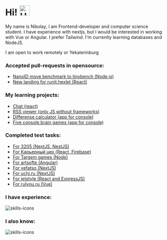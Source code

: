 <h1>
  Hi!
  <img alt='Hi' src="https://github.com/blackcater/blackcater/raw/main/images/Hi.gif" height="32"/>
</h1>
<p>
  My name is Nikolay, I am Frontend-developer and computer science student. I have experience with nextjs, but I would be interested in working with Vue or Angular. I prefer Tailwind. I'm currently learning databases and NodeJS.
</p>
<p>
  I am open to work remotely or Yekaterinburg
</p>
<h3>
  Accepted pull-requests in opensource:
</h3>
<ul>
  <li>
    <a href="https://github.com/ai/nanoid/pull/486">NanoID move benchmark to tinybench (Node.js)</a>
  <li>
    <a href="https://runit.hexlet.ru/">New landing for runit.hexlet (React)</a>
  </li>
</ul>
<h3>
  My learning projects:
</h3>
<ul>
  <li>
    <a href="https://github.com/Ledchig/chat">Chat (react)</a>
  </li>
  <li>
    <a href="https://github.com/Ledchig/RSS-viewer">RSS viewer (only JS without frameworks)</a>
  </li>
  <li>
    <a href="https://github.com/Ledchig/difference-calculator">Differense calculator (app for console)</a>
  </li>
  <li>
    <a href="https://github.com/Ledchig/five-brain-games">Five console brain games (app for console)</a>
  </li>
</ul>
<h3>
  Completed test tasks:
</h3>
<ul>
  <li>
    <a href="https://github.com/Ledchig/test_3205">For 3205 (NextJS, NestJS)
    </a>
  </li>
  <li>
    <a href="https://github.com/Ledchig/test_career-workshop">For Карьерный цех (React, Firebase)
    </a>
  </li>
  <li>
    <a href="https://github.com/Ledchig/test_TargemGame">For Targem games (Node)
    </a>
  </li>
  <li>
    <a href="https://github.com/Ledchig/test_front_artsofte">For artsofte (Angular)
    </a>
  </li>
  <li>
    <a href="https://github.com/Ledchig/test_frontend_vefatso">For vefatso (NextJS)
    </a>
  </li>
  <li>
    <a href="https://github.com/Ledchig/frontend-challenge">For uchi.ru (NextJS)
    </a>
  </li>
  <li>
    <a href="https://github.com/Ledchig/jetstyle-yellow-test">For jetstyle (React and ExpressJS)
    </a>
  </li>
    <li>
    <a href="https://github.com/Ledchig/challenge-rulyou">For rulyou.ru (Vue)
    </a>
  </li>
</ul>
<div align='left'>
  <h3>I have experience:</h3>
  <img alt='skills-icons' src='https://skillicons.dev/icons?i=js,ts,bootstrap,tailwind,react,nextjs,redux' />
<div/>
<div align='left'>
  <h3>I also know:</h3>
  <img alt='skills-icons' src='https://skillicons.dev/icons?i=vue,nuxtjs,angular,nodejs' />
<div/>
<!--
**Ledchig/ledchig** is a ✨ _special_ ✨ repository because its `README.md` (this file) appears on your GitHub profile.

Here are some ideas to get you started:

- 🔭 I’m currently working on ...
- 🌱 I’m currently learning ...
- 👯 I’m looking to collaborate on ...
- 🤔 I’m looking for help with ...
- 💬 Ask me about ...
- 📫 How to reach me: ...
- 😄 Pronouns: ...
- ⚡ Fun fact: ...
-->
